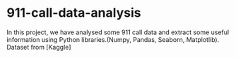 # 911-call-data-analysis
In this project, we have analysed some 911 call data and extract some useful information using Python libraries.(Numpy, Pandas, Seaborn, Matplotlib). Dataset from [Kaggle]
